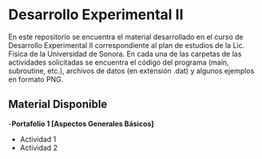 # Desarrollo Experimental II
En este repositorio se encuentra el material desarrollado en el curso de Desarrollo Experimental II correspondiente al plan de estudios de la Lic. Física
de la Universidad de Sonora. En cada una de las carpetas de las actividades solicitadas se encuentra el código del programa (main, subroutine, etc.), archivos
de datos (en extensión .dat) y algunos ejemplos en formato PNG.

## Material Disponible
-**Portafolio 1 [Aspectos Generales Básicos]**
  - Actividad 1
  - Actividad 2
